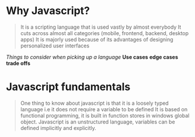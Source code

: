 # Why Javascript?
>  It is a scripting language that is used vastly  by almost everybody
> It cuts across almost all categories (mobile, frontend, backend, desktop apps)
> It is majorly used because of its advantages of  designing personalized user interfaces

*Things to consider when picking up a language*
**Use cases**
**edge cases**
**trade offs**

# Javascript fundamentals
> One thing to know about javascript is that it is a loosely typed language i.e  it does not require a variable to be defined
> It is based on functional programming, it is built in function stores in windows global object.
> Javascript is an unstructured language, variables can be defined implicitly and explicitly.
